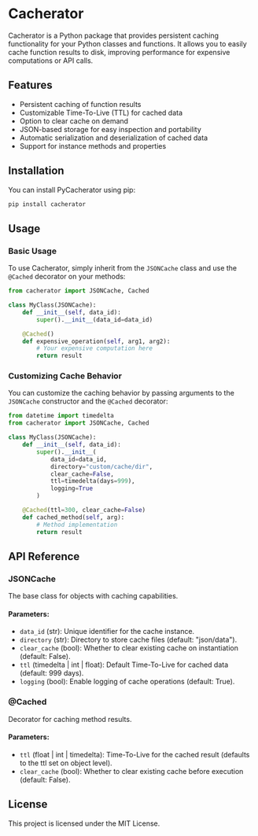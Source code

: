 # Cacherator

Cacherator is a Python package that provides persistent caching functionality for your Python classes and functions. It allows you to easily cache function results to disk, improving performance for expensive computations or API calls.

## Features

- Persistent caching of function results
- Customizable Time-To-Live (TTL) for cached data
- Option to clear cache on demand
- JSON-based storage for easy inspection and portability
- Automatic serialization and deserialization of cached data
- Support for instance methods and properties

## Installation

You can install PyCacherator using pip:

```bash
pip install cacherator
```

## Usage

### Basic Usage

To use Cacherator, simply inherit from the `JSONCache` class and use the `@Cached` decorator on your methods:

```python
from cacherator import JSONCache, Cached

class MyClass(JSONCache):
    def __init__(self, data_id):
        super().__init__(data_id=data_id)

    @Cached()
    def expensive_operation(self, arg1, arg2):
        # Your expensive computation here
        return result
```

### Customizing Cache Behavior

You can customize the caching behavior by passing arguments to the `JSONCache` constructor and the `@Cached` decorator:

```python
from datetime import timedelta
from cacherator import JSONCache, Cached

class MyClass(JSONCache):
    def __init__(self, data_id):
        super().__init__(
            data_id=data_id,
            directory="custom/cache/dir",
            clear_cache=False,
            ttl=timedelta(days=999),
            logging=True
        )

    @Cached(ttl=300, clear_cache=False)
    def cached_method(self, arg):
        # Method implementation
        return result
```

## API Reference

### JSONCache

The base class for objects with caching capabilities.

#### Parameters:

- `data_id` (str): Unique identifier for the cache instance.
- `directory` (str): Directory to store cache files (default: "json/data").
- `clear_cache` (bool): Whether to clear existing cache on instantiation (default: False).
- `ttl` (timedelta | int | float): Default Time-To-Live for cached data (default: 999 days).
- `logging` (bool): Enable logging of cache operations (default: True).

### @Cached

Decorator for caching method results.

#### Parameters:

- `ttl` (float | int | timedelta): Time-To-Live for the cached result (defaults to the ttl set on object level).
- `clear_cache` (bool): Whether to clear existing cache before execution (default: False).

## License

This project is licensed under the MIT License.